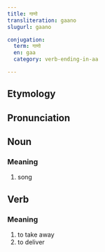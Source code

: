 ```yaml
---
title: गाणो
transliteration: gaano
slugurl: gaano

conjugation: 
  term: गाणो
  en: gaa
  category: verb-ending-in-aa

---
```

## Etymology

## Pronunciation

## Noun
### Meaning
1. song

## Verb
### Meaning
1. to take away
2. to deliver

<!-- ### Conjugation
<MarwariConjugationVerb :word="conjugation.term" :worden="conjugation.en"></MarwariConjugationVerb> -->